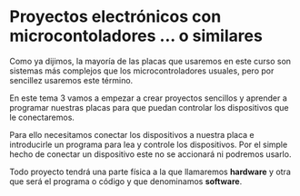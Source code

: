 # Proyectos electrónicos con microcontoladores ... o similares

Como ya dijimos, la mayoría de las placas que usaremos en este curso son sistemas más complejos que los microcontroladores usuales, pero por sencillez usaremos este término.

En este tema 3 vamos a empezar a crear proyectos sencillos y aprender a programar nuestras placas para que puedan controlar los dispositivos que le conectaremos. 

Para ello necesitamos conectar los dispositivos a nuestra placa e introducirle un programa para lea y controle los dispositivos. Por el simple hecho de conectar un dispositivo este no se accionará ni podremos usarlo.

Todo proyecto tendrá una parte física a la que llamaremos **hardware** y otra que será el programa o código y que denominamos **software**.

